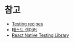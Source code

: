 # 참고

* [Testing recipes](https://ko.reactjs.org/docs/testing-recipes.html)
* [테스트 렌더러](https://ko.reactjs.org/docs/test-renderer.html)
* [React Native Testing Library](https://callstack.github.io/react-native-testing-library/)